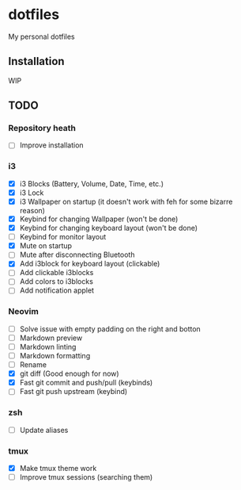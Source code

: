 # dotfiles

My personal dotfiles

## Installation

WIP

## TODO

### Repository heath

- [ ] Improve installation

### i3

- [x] i3 Blocks (Battery, Volume, Date, Time, etc.)
- [x] i3 Lock
- [x] i3 Wallpaper on startup (it doesn't work with feh for some bizarre reason)
- [x] Keybind for changing Wallpaper (won't be done)
- [x] Keybind for changing keyboard layout (won't be done)
- [ ] Keybind for monitor layout
- [x] Mute on startup
- [ ] Mute after disconnecting Bluetooth
- [x] Add i3block for keyboard layout (clickable)
- [ ] Add clickable i3blocks
- [ ] Add colors to i3blocks
- [ ] Add notification applet

### Neovim

- [ ] Solve issue with empty padding on the right and botton
- [ ] Markdown preview
- [ ] Markdown linting
- [ ] Markdown formatting
- [ ] Rename
- [x] git diff (Good enough for now)
- [x] Fast git commit and push/pull (keybinds)
- [ ] Fast git push upstream (keybind)

### zsh

- [ ] Update aliases

### tmux

- [x] Make tmux theme work
- [ ] Improve tmux sessions (searching them)
